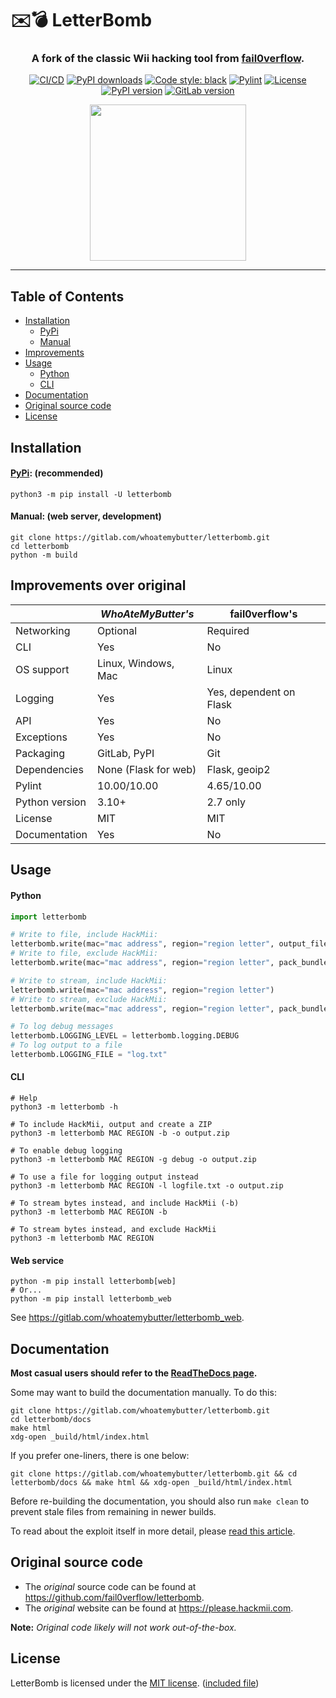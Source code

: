 # ✉️💣 LetterBomb

<div align="center">

<h3>A fork of the classic Wii hacking tool from <a href="https://github.com/fail0verflow">fail0verflow</a>.</h3>

[![CI/CD](https://img.shields.io/gitlab/pipeline/whoatemybutter/letterbomb/master?label=ci%2Fcd)](https://gitlab.com/whoatemybutter/letterbomb/-/pipelines)
[![PyPI downloads](https://img.shields.io/pypi/dd/letterbomb)](https://pypi.org/project/letterbomb)
[![Code style: black](https://img.shields.io/badge/code%20style-black-000000.svg)](https://github.com/psf/black)
[![Pylint](https://img.shields.io/badge/pylint-10.00/10-ffbf48)](https://pylint.pycqa.org/en/latest/)
[![License](https://img.shields.io/badge/license-MIT-a51931)](https://spdx.org/licenses/MIT.html)
[![PyPI version](https://img.shields.io/pypi/v/letterbomb)](https://pypi.org/project/letterbomb/)
[![GitLab version](https://img.shields.io/gitlab/v/release/22300251?sort=semver)](https://gitlab.com/whoatemybutter/mcfonts/-/releases)

<a href="https://gitlab.com/whoatemybutter/letterbomb"><img src="assets/upscaled.png" width="250" align="center"/></a>

</div>

---

## Table of Contents

- [Installation](#installation)
    - [PyPi](#pypi-recommended)
    - [Manual](#manual-web-server-development)
- [Improvements](#improvements-over-original)
- [Usage](#usage)
    - [Python](#python)
    - [CLI](#cli)
- [Documentation](#documentation)
- [Original source code](#original-source-code)
- [License](#license)

## Installation

#### [PyPi](https://pypi.org/project/letterbomb): **(recommended)**
```shell script
python3 -m pip install -U letterbomb
```

#### Manual: **(web server, development)**
```shell script
git clone https://gitlab.com/whoatemybutter/letterbomb.git
cd letterbomb
python -m build
```

## Improvements over original

|                | *WhoAteMyButter's*   | fail0verflow's          |
|----------------|----------------------|-------------------------|
| Networking     | Optional             | Required                |
| CLI            | Yes                  | No                      |
| OS support     | Linux, Windows, Mac  | Linux                   |
| Logging        | Yes                  | Yes, dependent on Flask |
| API            | Yes                  | No                      |
| Exceptions     | Yes                  | No                      |
| Packaging      | GitLab, PyPI         | Git                     |
| Dependencies   | None (Flask for web) | Flask, geoip2           |
| Pylint         | 10.00/10.00          | 4.65/10.00              |
| Python version | 3.10+                | 2.7 only                |
| License        | MIT                  | MIT                     |
| Documentation  | Yes                  | No                      |

## Usage

#### Python

```python
import letterbomb

# Write to file, include HackMii:
letterbomb.write(mac="mac address", region="region letter", output_file="letterbomb.zip")
# Write to file, exclude HackMii:
letterbomb.write(mac="mac address", region="region letter", pack_bundle=False, output_file="letterbomb.zip")

# Write to stream, include HackMii:
letterbomb.write(mac="mac address", region="region letter")
# Write to stream, exclude HackMii:
letterbomb.write(mac="mac address", region="region letter", pack_bundle=False)

# To log debug messages
letterbomb.LOGGING_LEVEL = letterbomb.logging.DEBUG
# To log output to a file
letterbomb.LOGGING_FILE = "log.txt"
```

#### CLI

```shell
# Help
python3 -m letterbomb -h

# To include HackMii, output and create a ZIP
python3 -m letterbomb MAC REGION -b -o output.zip

# To enable debug logging
python3 -m letterbomb MAC REGION -g debug -o output.zip

# To use a file for logging output instead
python3 -m letterbomb MAC REGION -l logfile.txt -o output.zip

# To stream bytes instead, and include HackMii (-b)
python3 -m letterbomb MAC REGION -b

# To stream bytes instead, and exclude HackMii
python3 -m letterbomb MAC REGION
```

#### Web service

```shell
python -m pip install letterbomb[web]
# Or...
python -m pip install letterbomb_web
```

See https://gitlab.com/whoatemybutter/letterbomb_web.

## Documentation

**Most casual users should refer to the [ReadTheDocs page](https://letterbomb.rtfd.io).**

Some may want to build the documentation manually. To do this:

```shell script
git clone https://gitlab.com/whoatemybutter/letterbomb.git
cd letterbomb/docs
make html
xdg-open _build/html/index.html
```

If you prefer one-liners, there is one below:

```shell script
git clone https://gitlab.com/whoatemybutter/letterbomb.git && cd letterbomb/docs && make html && xdg-open _build/html/index.html
```

Before re-building the documentation, you should also run `make clean` to prevent stale files from remaining in newer builds.

To read about the exploit itself in more detail, please [read this article](https://wiibrew.org/wiki/LetterBomb).

## Original source code

* The *original* source code can be found at https://github.com/fail0verflow/letterbomb.
* The *original* website can be found at https://please.hackmii.com.

**Note:** *Original code likely will not work out-of-the-box.*

## License

LetterBomb is licensed under the [MIT license](https://mit-license.org/). ([included file](https://gitlab.com/whoatemybutter/letterbomb/-/raw/master/LICENSE.txt))
